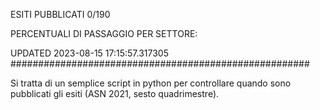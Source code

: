 ESITI PUBBLICATI 0/190 

PERCENTUALI DI PASSAGGIO PER SETTORE:

UPDATED 2023-08-15 17:15:57.317305
###################################################### 

Si tratta di un semplice script in python per controllare quando sono pubblicati gli esiti (ASN 2021, sesto quadrimestre).

